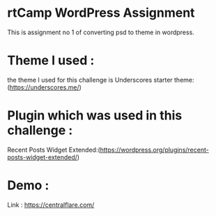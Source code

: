 # rtCamp WordPress  Assignment
  This is assignment no 1 of converting psd to theme in wordpress.

# Theme I used :
 the theme I used for this challenge is Underscores starter theme:(https://underscores.me/)

# Plugin which was used in this challenge :
 Recent Posts Widget Extended:(https://wordpress.org/plugins/recent-posts-widget-extended/)
 
 
# Demo :
Link : https://centralflare.com/
 

 

